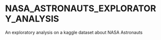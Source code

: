 # NASA_ASTRONAUTS_EXPLORATORY_ANALYSIS
An exploratory analysis on a kaggle dataset about NASA Astronauts

